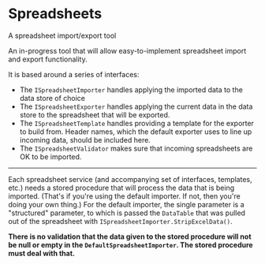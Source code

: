 # Spreadsheets
A spreadsheet import/export tool

An in-progress tool that will allow easy-to-implement spreadsheet import and export functionality.

It is based around a series of interfaces:

* The `ISpreadsheetImporter` handles applying the imported data to the data store of choice
* The `ISpreadsheetExporter` handles applying the current data in the data store to the spreadsheet that will be exported. 
* The `ISpreadsheetTemplate` handles providing a template for the exporter to build from. Header names, which the default exporter uses to line up incoming data, should be included here.
* The `ISpreadsheetValidator` makes sure that incoming spreadsheets are OK to be imported.

----------------------

Each spreadsheet service (and accompanying set of interfaces, templates, etc.) needs a stored procedure that will process the data that is being imported. (That's if you're using the default importer. If not, then you're doing your own thing.)
For the default importer, the single parameter is a "structured" parameter, to which is passed the `DataTable` that was pulled out of the spreadsheet with `ISpreadsheetImporter.StripExcelData()`.

**There is no validation that the data given to the stored procedure will not be null or empty in the `DefaultSpreadsheetImporter`. The stored procedure must deal with that.**